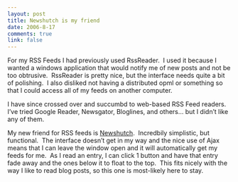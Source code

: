 ```yaml
--- 
layout: post
title: Newshutch is my friend
date: 2006-8-17
comments: true
link: false
---
```

<p>For my RSS Feeds I had previously used RssReader.&nbsp; I used it because I wanted a windows application that would notify me of new posts and not be too obtrusive.&nbsp; RssReader is pretty nice, but the interface needs quite a bit of polishing.&nbsp; I also disliked not having a distributed opml or something so that I could access all of my feeds on another computer.</p><p>I have since crossed over and succumbd to web-based RSS Feed readers.&nbsp; I&rsquo;ve tried Google Reader, Newsgator, Bloglines, and others&hellip; but I didn&rsquo;t like any of them.</p><p>My new friend for RSS feeds is <a title="newshutch rss reader" href="http://newshutch.com/" target="_blank">Newshutch</a>.&nbsp; Incredbily simplistic, but functional.&nbsp; The interface doesn&rsquo;t get in my way and the nice use of Ajax means that I can leave the window open and it will automatically get my feeds for me.&nbsp; As I read an entry, I can click 1 button and have that entry fade away and the ones below it to float to the top.&nbsp; This fits nicely with the way I like to read blog posts, so this one is most-likely here to stay.</p>
